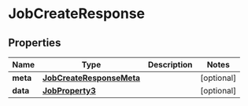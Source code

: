 

# JobCreateResponse


## Properties

| Name | Type | Description | Notes |
|------------ | ------------- | ------------- | -------------|
|**meta** | [**JobCreateResponseMeta**](JobCreateResponseMeta.md) |  |  [optional] |
|**data** | [**JobProperty3**](JobProperty3.md) |  |  [optional] |



